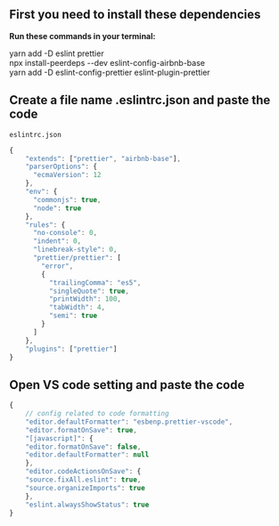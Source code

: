 <h2>First you need to install these dependencies</h2>

<p><strong>Run these commands in your terminal: </strong></p>

yarn add -D eslint prettier   
npx install-peerdeps --dev eslint-config-airbnb-base  
yarn add -D eslint-config-prettier eslint-plugin-prettier

<h2>Create a file name .eslintrc.json and paste the code</h2>

``` 
eslintrc.json
```

```javascript
{
    "extends": ["prettier", "airbnb-base"],
    "parserOptions": {
      "ecmaVersion": 12
    },
    "env": {
      "commonjs": true,
      "node": true
    },
    "rules": {
      "no-console": 0,
      "indent": 0,
      "linebreak-style": 0,
      "prettier/prettier": [
        "error",
        {
          "trailingComma": "es5",
          "singleQuote": true,
          "printWidth": 100,
          "tabWidth": 4,
          "semi": true
        }
      ]
    },
    "plugins": ["prettier"]
}
```

<h2>Open VS code setting and paste the code</h2>

```javascript
{
    // config related to code formatting
    "editor.defaultFormatter": "esbenp.prettier-vscode",
    "editor.formatOnSave": true,
    "[javascript]": {
    "editor.formatOnSave": false,
    "editor.defaultFormatter": null
    },
    "editor.codeActionsOnSave": {
    "source.fixAll.eslint": true,
    "source.organizeImports": true
    },
    "eslint.alwaysShowStatus": true
}
```
